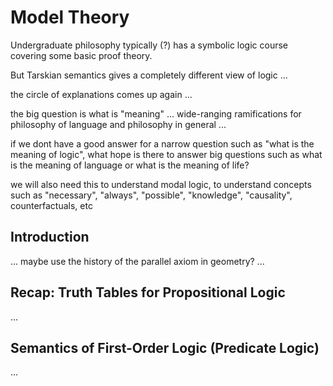 # Model Theory

Undergraduate philosophy typically (?) has a symbolic logic course covering some basic proof theory. 

But Tarskian semantics gives a completely different view of logic ...  

the circle of explanations comes up again ... 

the big question is what is "meaning" ... wide-ranging ramifications for philosophy of language and philosophy in general ... 

if we dont have a good answer for a narrow question such as "what is the meaning of logic", what hope is there to answer big questions such as what is the meaning of language or what is the meaning of life?

we will also need this to understand modal logic, to understand concepts such as "necessary", "always", "possible", "knowledge", "causality", counterfactuals, etc

## Introduction

... maybe use the history of the parallel axiom in geometry? ...

## Recap: Truth Tables for Propositional Logic

...

## Semantics of First-Order Logic (Predicate Logic)

...

